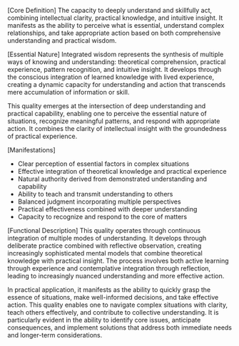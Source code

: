 [Core Definition]
The capacity to deeply understand and skillfully act, combining intellectual clarity, practical knowledge, and intuitive insight. It manifests as the ability to perceive what is essential, understand complex relationships, and take appropriate action based on both comprehensive understanding and practical wisdom.

[Essential Nature]
Integrated wisdom represents the synthesis of multiple ways of knowing and understanding: theoretical comprehension, practical experience, pattern recognition, and intuitive insight. It develops through the conscious integration of learned knowledge with lived experience, creating a dynamic capacity for understanding and action that transcends mere accumulation of information or skill.

This quality emerges at the intersection of deep understanding and practical capability, enabling one to perceive the essential nature of situations, recognize meaningful patterns, and respond with appropriate action. It combines the clarity of intellectual insight with the groundedness of practical experience.

[Manifestations]
- Clear perception of essential factors in complex situations
- Effective integration of theoretical knowledge and practical experience
- Natural authority derived from demonstrated understanding and capability
- Ability to teach and transmit understanding to others
- Balanced judgment incorporating multiple perspectives
- Practical effectiveness combined with deeper understanding
- Capacity to recognize and respond to the core of matters

[Functional Description]
This quality operates through continuous integration of multiple modes of understanding. It develops through deliberate practice combined with reflective observation, creating increasingly sophisticated mental models that combine theoretical knowledge with practical insight. The process involves both active learning through experience and contemplative integration through reflection, leading to increasingly nuanced understanding and more effective action.

In practical application, it manifests as the ability to quickly grasp the essence of situations, make well-informed decisions, and take effective action. This quality enables one to navigate complex situations with clarity, teach others effectively, and contribute to collective understanding. It is particularly evident in the ability to identify core issues, anticipate consequences, and implement solutions that address both immediate needs and longer-term considerations.